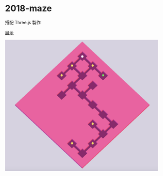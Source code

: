# 2018-maze
搭配 Three.js 製作

[展示](https://navy0019.github.io/2018-maze/index.html)

[![preview]](https://navy0019.github.io/2018-maze/index.html)

[preview]:/png/preview.png
